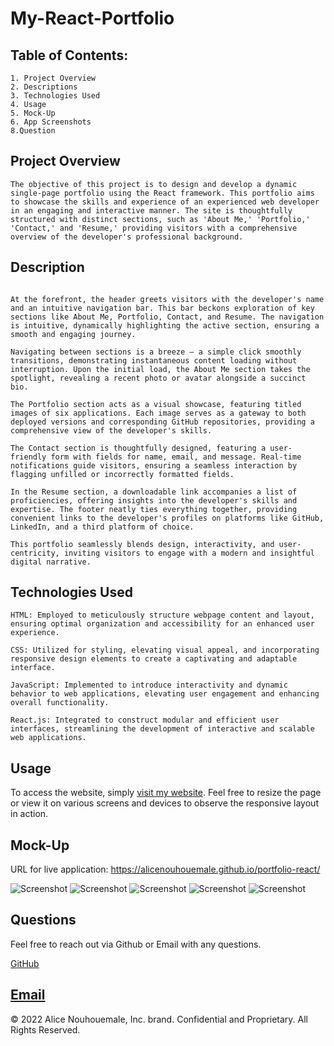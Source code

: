 # My-React-Portfolio

## Table of Contents:

    1. Project Overview
    2. Descriptions
    3. Technologies Used
    4. Usage
    5. Mock-Up
    6. App Screenshots
    8.Question

## Project Overview

`The objective of this project is to design and develop a dynamic single-page portfolio using the React framework. This portfolio aims to showcase the skills and experience of an experienced web developer in an engaging and interactive manner. The site is thoughtfully structured with distinct sections, such as 'About Me,' 'Portfolio,' 'Contact,' and 'Resume,' providing visitors with a comprehensive overview of the developer's professional background.`

## Description

```Crafted with meticulous attention to detail, the single-page portfolio of an adept web developer delivers a flawless user experience through its seamless navigation and compelling content. The layout unfolds seamlessly upon loading, presenting a well-organized structure with a header, content section, and footer.

At the forefront, the header greets visitors with the developer's name and an intuitive navigation bar. This bar beckons exploration of key sections like About Me, Portfolio, Contact, and Resume. The navigation is intuitive, dynamically highlighting the active section, ensuring a smooth and engaging journey.

Navigating between sections is a breeze – a simple click smoothly transitions, demonstrating instantaneous content loading without interruption. Upon the initial load, the About Me section takes the spotlight, revealing a recent photo or avatar alongside a succinct bio.

The Portfolio section acts as a visual showcase, featuring titled images of six applications. Each image serves as a gateway to both deployed versions and corresponding GitHub repositories, providing a comprehensive view of the developer's skills.

The Contact section is thoughtfully designed, featuring a user-friendly form with fields for name, email, and message. Real-time notifications guide visitors, ensuring a seamless interaction by flagging unfilled or incorrectly formatted fields.

In the Resume section, a downloadable link accompanies a list of proficiencies, offering insights into the developer's skills and expertise. The footer neatly ties everything together, providing convenient links to the developer's profiles on platforms like GitHub, LinkedIn, and a third platform of choice.

This portfolio seamlessly blends design, interactivity, and user-centricity, inviting visitors to engage with a modern and insightful digital narrative.
```

## Technologies Used

```
HTML: Employed to meticulously structure webpage content and layout, ensuring optimal organization and accessibility for an enhanced user experience.

CSS: Utilized for styling, elevating visual appeal, and incorporating responsive design elements to create a captivating and adaptable interface.

JavaScript: Implemented to introduce interactivity and dynamic behavior to web applications, elevating user engagement and enhancing overall functionality.

React.js: Integrated to construct modular and efficient user interfaces, streamlining the development of interactive and scalable web applications.
```

## Usage

To access the website, simply [visit my website](https://alicenouhouemale.github.io/portfolio-react/). Feel free to resize the page or view it on various screens and devices to observe the responsive layout in action.

## Mock-Up

URL for live application: https://alicenouhouemale.github.io/portfolio-react/

![Screenshot](./src/assets/Screenshot1.png)
![Screenshot](./src/assets/Screenshot2.png)
![Screenshot](./src/assets/Screenshot3.png)
![Screenshot](./src/assets/Screenshot4.png)
![Screenshot](./src/assets/Screenshot5.png)

## Questions

Feel free to reach out via Github or Email with any questions.

[GitHub](https://github.com/Alicenouhouemale)

## [Email](mailto:alicenouhouemale@gmail.com)

© 2022 Alice Nouhouemale, Inc. brand. Confidential and Proprietary. All Rights Reserved.
